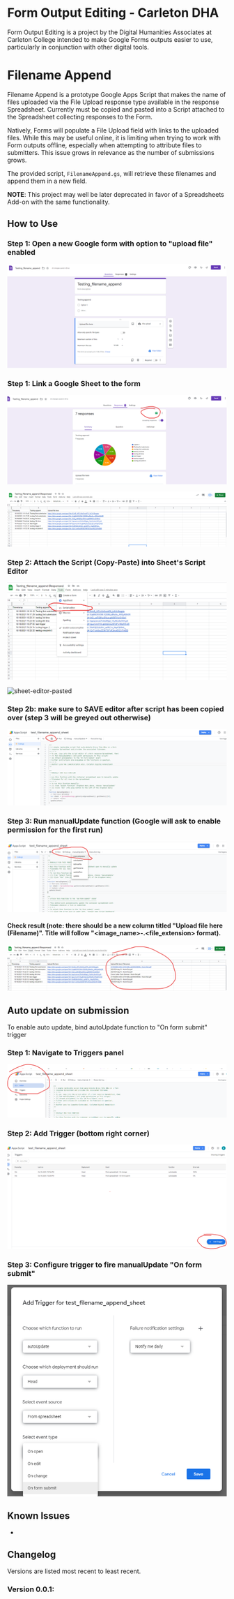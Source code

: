 # Form Output Editing - Carleton DHA

Form Output Editing is a project by the Digital Humanities Associates at Carleton College intended to
make Google Forms outputs easier to use, particularly in conjunction with other digital tools.

# Filename Append

Filename Append is a prototype Google Apps Script that makes the name of files uploaded via the File
Upload response type available in the response Spreadsheet. Currently must be copied and pasted into
a Script attached to the Spreadsheet collecting responses to the Form.

Natively, Forms will populate a File Upload field with links to the uploaded files. While
this may be useful online, it is limiting when trying to work with Form outputs offline,
especially when attempting to attribute files to submitters. This issue grows in relevance
as the number of submissions grows.

The provided script, `FilenameAppend.gs`, will retrieve these filenames and append them in
a new field.

**NOTE**: This project may well be later deprecated in favor of a Spreadsheets Add-on with the same functionality.

## How to Use

### Step 1: Open a new Google form with option to "upload file" enabled

![upload-enabled-google-form](./screenshots/form_example.png?raw=true "Form example")

### Step 1: Link a Google Sheet to the form

![how-to-link-form](./screenshots/link_form_sheet.png?raw=true "Linking example")

![sheet-before-script](./screenshots/sheet_before_script.png?raw=true "Sheet before script is ran")

### Step 2: Attach the Script (Copy-Paste) into Sheet's Script Editor

![sheet-script-editor](./screenshots/sheet_script_editor.png?raw=true "How to get to script editor in Sheet")

![sheet-editor-pasted](./screenshots/sheet_editor_pasted.png?raw=true "Script editor after code is pasted")

### Step 2b: make sure to SAVE editor after script has been copied over (step 3 will be greyed out otherwise)

![save-script-editor](./screenshots/save_script.png?raw=true "Save editor")

### Step 3: Run manualUpdate function (Google will ask to enable permission for the first run)

![run-manual-update](./screenshots/run_manual_update.png?raw=true "Run manual update")

#### Check result (note: there should be a new column titled "Upload file here (Filename)". Title will follow "<image_name>-<author>.<file_extension> format).

![sheet-after-script-is-ran](./screenshots/sheet_after_script.png?raw=true "Sheet after manualUpdate is ran")

## Auto update on submission

To enable auto update, bind autoUpdate function to "On form submit" trigger

### Step 1: Navigate to Triggers panel

![navigate-to-triggers-top-left](./screenshots/script_trigger.png?raw=true "Navigating to Trigger function")

### Step 2: Add Trigger (bottom right corner)

![add-trigger-bottom-right-blue-button](./screenshots/add_trigger.png?raw=true "Adding new trigger")

### Step 3: Configure trigger to fire manualUpdate "On form submit"

![add-trigger-bottom-right-blue-button](./screenshots/trigger_setting.png?raw=true "Adding new trigger")

## Known Issues

-

## Changelog

Versions are listed most recent to least recent.

### Version 0.0.1:
